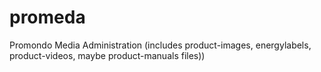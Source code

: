 # promeda
Promondo Media Administration (includes product-images, energylabels, product-videos, maybe product-manuals files))
